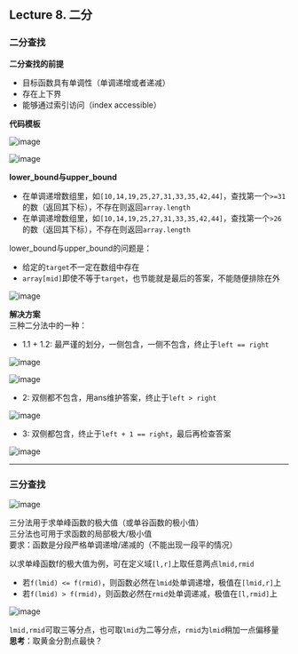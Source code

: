 ## Lecture 8. 二分

### 二分查找

**二分查找的前提**  
- 目标函数具有单调性（单调递增或者递减）
- 存在上下界
- 能够通过索引访问（index accessible）

**代码模板**  

![image](https://user-images.githubusercontent.com/86143164/126110816-b461ded3-64fb-403f-81b3-de26b24c3700.png)

![image](https://user-images.githubusercontent.com/86143164/126110924-cd23dc60-2cbd-49bc-905f-4033779e869e.png)

**lower_bound与upper_bound**  
- 在单调递增数组里，如`[10,14,19,25,27,31,33,35,42,44]`，查找第一个`>=31`的数（返回其下标），不存在则返回`array.length`  
- 在单调递增数组里，如`[10,14,19,25,27,31,33,35,42,44]`，查找第一个`>26`的数（返回其下标），不存在则返回`array.length`

lower_bound与upper_bound的问题是：
- 给定的`target`不一定在数组中存在
- `array[mid]`即使不等于`target`，也节能就是最后的答案，不能随便排除在外

![image](https://user-images.githubusercontent.com/86143164/126111729-8d0bb0d6-9737-4e79-91d1-54f00c9d90d4.png)

**解决方案**  
三种二分法中的一种：
- 1.1 + 1.2: 最严谨的划分，一侧包含，一侧不包含，终止于`left == right`

![image](https://user-images.githubusercontent.com/86143164/126111971-51da33d4-06b0-4844-b8de-b7ee625d4f4a.png)

![image](https://user-images.githubusercontent.com/86143164/126112040-3686b6b5-5585-4958-983b-be50bfb632c4.png)

- 2: 双侧都不包含，用ans维护答案，终止于`left > right`

![image](https://user-images.githubusercontent.com/86143164/126112087-839b0b6c-6ce1-40ab-b4a9-68b22ae87dde.png)

- 3: 双侧都包含，终止于`left + 1 == right`，最后再检查答案

![image](https://user-images.githubusercontent.com/86143164/126112122-095e88e6-603e-494d-bba8-56a20dbf2737.png)

-------
### 三分查找

![image](https://user-images.githubusercontent.com/86143164/126112179-a3f3ce37-4182-47db-94cf-7f51d6fedceb.png)

三分法用于求单峰函数的极大值（或单谷函数的极小值）  
三分法也可用于求函数的局部极大/极小值  
要求：函数是分段严格单调递增/递减的（不能出现一段平的情况）  

以求单峰函数f的极大值为例，可在定义域`[l,r]`上取任意两点`lmid,rmid`
- 若`f(lmid) <= f(rmid)`，则函数必然在`lmid`处单调递增，极值在`[lmid,r]`上
- 若`f(lmid) > f(rmid)`，则函数必然在`rmid`处单调递减，极值在`[l,rmid]`上

![image](https://user-images.githubusercontent.com/86143164/126115308-fe7785de-623a-4dfd-9a6b-6eb73df1467f.png)

`lmid,rmid`可取三等分点，也可取`lmid`为二等分点，`rmid`为`lmid`稍加一点偏移量
**思考**：取黄金分割点最快？










